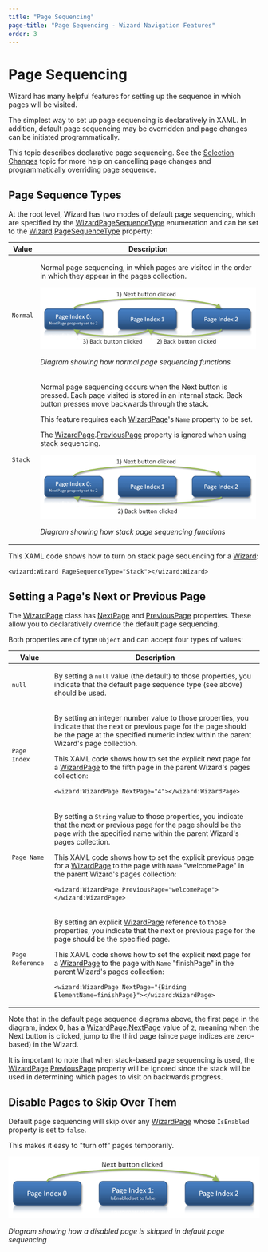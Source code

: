 ```yaml
---
title: "Page Sequencing"
page-title: "Page Sequencing - Wizard Navigation Features"
order: 3
---
```

# Page Sequencing

Wizard has many helpful features for setting up the sequence in which pages will be visited.

The simplest way to set up page sequencing is declaratively in XAML.  In addition, default page sequencing may be overridden and page changes can be initiated programmatically.

This topic describes declarative page sequencing.  See the [Selection Changes](selection-changes.md) topic for more help on cancelling page changes and programmatically overriding page sequence.

## Page Sequence Types

At the root level, Wizard has two modes of default page sequencing, which are specified by the [WizardPageSequenceType](xref:@ActiproUIRoot.Controls.Wizard.WizardPageSequenceType) enumeration and can be set to the [Wizard](xref:@ActiproUIRoot.Controls.Wizard.Wizard).[PageSequenceType](xref:@ActiproUIRoot.Controls.Wizard.Wizard.PageSequenceType) property:

<table>
<thead>

<tr>
<th>Value</th>
<th>Description</th>
</tr>

</thead>
<tbody>

<tr>
<td>

`Normal`

</td>
<td>

Normal page sequencing, in which pages are visited in the order in which they appear in the pages collection.

![Screenshot](../images/page-sequencing-normal.png)

*Diagram showing how normal page sequencing functions*

</td>
</tr>

<tr>
<td>

`Stack`

</td>
<td>

Normal page sequencing occurs when the Next button is pressed.  Each page visited is stored in an internal stack.  Back button presses move backwards through the stack.

This feature requires each [WizardPage](xref:@ActiproUIRoot.Controls.Wizard.WizardPage)'s `Name` property to be set.

The [WizardPage](xref:@ActiproUIRoot.Controls.Wizard.WizardPage).[PreviousPage](xref:@ActiproUIRoot.Controls.Wizard.WizardPage.PreviousPage) property is ignored when using stack sequencing.

![Screenshot](../images/page-sequencing-stack.png)

*Diagram showing how stack page sequencing functions*

</td>
</tr>

</tbody>
</table>

This XAML code shows how to turn on stack page sequencing for a [Wizard](xref:@ActiproUIRoot.Controls.Wizard.Wizard):

```xaml
<wizard:Wizard PageSequenceType="Stack"></wizard:Wizard>
```

## Setting a Page's Next or Previous Page

The [WizardPage](xref:@ActiproUIRoot.Controls.Wizard.WizardPage) class has [NextPage](xref:@ActiproUIRoot.Controls.Wizard.WizardPage.NextPage) and [PreviousPage](xref:@ActiproUIRoot.Controls.Wizard.WizardPage.PreviousPage) properties.  These allow you to declaratively override the default page sequencing.

Both properties are of type `Object` and can accept four types of values:

<table>
<thead>

<tr>
<th>Value</th>
<th>Description</th>
</tr>

</thead>
<tbody>

<tr>
<td>

`null`

</td>
<td>

By setting a `null` value (the default) to those properties, you indicate that the default page sequence type (see above) should be used.

</td>
</tr>

<tr>
<td>

`Page Index`

</td>
<td>

By setting an integer number value to those properties, you indicate that the next or previous page for the page should be the page at the specified numeric index within the parent Wizard's page collection.

This XAML code shows how to set the explicit next page for a [WizardPage](xref:@ActiproUIRoot.Controls.Wizard.WizardPage) to the fifth page in the parent Wizard's pages collection:

```xaml
<wizard:WizardPage NextPage="4"></wizard:WizardPage>
```

</td>
</tr>

<tr>
<td>

`Page Name`

</td>
<td>

By setting a `String` value to those properties, you indicate that the next or previous page for the page should be the page with the specified name within the parent Wizard's pages collection.

This XAML code shows how to set the explicit previous page for a [WizardPage](xref:@ActiproUIRoot.Controls.Wizard.WizardPage) to the page with `Name` "welcomePage" in the parent Wizard's pages collection:

```
<wizard:WizardPage PreviousPage="welcomePage"></wizard:WizardPage>
```

</td>
</tr>

<tr>
<td>

`Page Reference`

</td>
<td>

By setting an explicit [WizardPage](xref:@ActiproUIRoot.Controls.Wizard.WizardPage) reference to those properties, you indicate that the next or previous page for the page should be the specified page.

This XAML code shows how to set the explicit next page for a [WizardPage](xref:@ActiproUIRoot.Controls.Wizard.WizardPage) to the page with `Name` "finishPage" in the parent Wizard's pages collection:

```xaml
<wizard:WizardPage NextPage="{Binding ElementName=finishPage}"></wizard:WizardPage>
```

</td>
</tr>

</tbody>
</table>

Note that in the default page sequence diagrams above, the first page in the diagram, index 0, has a [WizardPage](xref:@ActiproUIRoot.Controls.Wizard.WizardPage).[NextPage](xref:@ActiproUIRoot.Controls.Wizard.WizardPage.NextPage) value of `2`, meaning when the Next button is clicked, jump to the third page (since page indices are zero-based) in the Wizard.

It is important to note that when stack-based page sequencing is used, the [WizardPage](xref:@ActiproUIRoot.Controls.Wizard.WizardPage).[PreviousPage](xref:@ActiproUIRoot.Controls.Wizard.WizardPage.PreviousPage) property will be ignored since the stack will be used in determining which pages to visit on backwards progress.

## Disable Pages to Skip Over Them

Default page sequencing will skip over any [WizardPage](xref:@ActiproUIRoot.Controls.Wizard.WizardPage) whose `IsEnabled` property is set to `false`.

This makes it easy to "turn off" pages temporarily.

![Screenshot](../images/page-sequencing-disabled.png)

*Diagram showing how a disabled page is skipped in default page sequencing*
